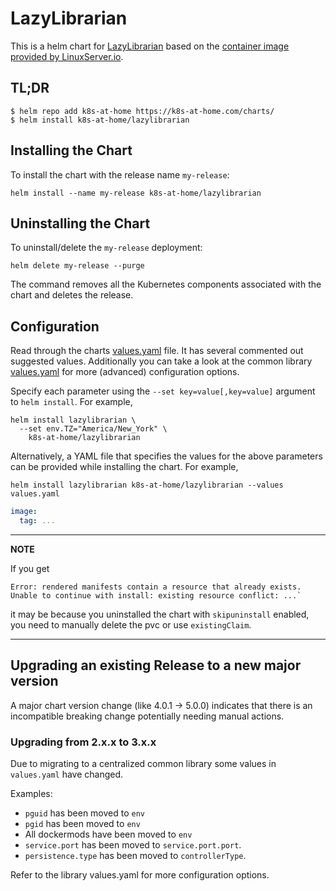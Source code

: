 # LazyLibrarian

This is a helm chart for [LazyLibrarian](https://gitlab.com/LazyLibrarian/LazyLibrarian.git) based on the [container image provided by LinuxServer.io](https://hub.docker.com/r/linuxserver/lazylibrarian/).

## TL;DR

```shell
$ helm repo add k8s-at-home https://k8s-at-home.com/charts/
$ helm install k8s-at-home/lazylibrarian
```

## Installing the Chart

To install the chart with the release name `my-release`:

```console
helm install --name my-release k8s-at-home/lazylibrarian
```

## Uninstalling the Chart

To uninstall/delete the `my-release` deployment:

```console
helm delete my-release --purge
```

The command removes all the Kubernetes components associated with the chart and deletes the release.

## Configuration
Read through the charts [values.yaml](https://github.com/k8s-at-home/charts/blob/master/charts/lazylibrarian/values.yaml)
file. It has several commented out suggested values.
Additionally you can take a look at the common library [values.yaml](https://github.com/k8s-at-home/charts/blob/master/charts/common/values.yaml) for more (advanced) configuration options.

Specify each parameter using the `--set key=value[,key=value]` argument to `helm install`. For example,
```console
helm install lazylibrarian \
  --set env.TZ="America/New_York" \
    k8s-at-home/lazylibrarian
```
Alternatively, a YAML file that specifies the values for the above parameters can be provided while installing the
chart. For example,
```console
helm install lazylibrarian k8s-at-home/lazylibrarian --values values.yaml 
```

```yaml
image:
  tag: ...
```

---
**NOTE**

If you get
```console
Error: rendered manifests contain a resource that already exists. Unable to continue with install: existing resource conflict: ...`
```
it may be because you uninstalled the chart with `skipuninstall` enabled, you need to manually delete the pvc or use `existingClaim`.

---

## Upgrading an existing Release to a new major version

A major chart version change (like 4.0.1 -> 5.0.0) indicates that there is an incompatible breaking change potentially needing manual actions.

### Upgrading from 2.x.x to 3.x.x

Due to migrating to a centralized common library some values in `values.yaml` have changed.

Examples:

* `pguid` has been moved to `env`
* `pgid` has been moved to `env`
* All dockermods have been moved to `env`
* `service.port` has been moved to `service.port.port`.
* `persistence.type` has been moved to `controllerType`.

Refer to the library values.yaml for more configuration options.
